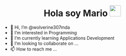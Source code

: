<h1 align="center"><b>Hola soy Mario</b>
       <img src="https://media.giphy.com/media/hvRJCLFzcasrR4ia7z/giphy.gif" width="35"></h1>
<body style="margin-left: 100px; margin-right: 100px;">
       
           
- 👋 Hi, I’m @wolverine307mda
- 👀 I’m interested in Programming
- 🌱 I’m currently learning Applications Development
- 💞️ I’m looking to collaborate on ...
- 📫 How to reach me ...

<!---
wolverine307mda/wolverine307mda is a ✨ special ✨ repository because its `README.md` (this file) appears on your GitHub profile.
You can click the Preview link to take a look at your changes.
--->
